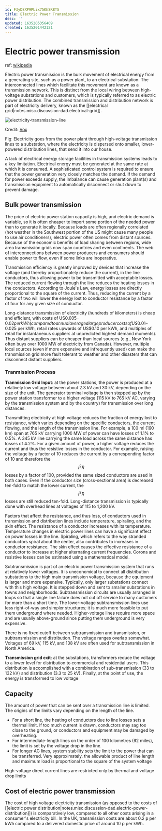 ```yaml
---
id: F3yD8XP9PLix75KhSR8TS
title: Electric Power Transmission
desc: ''
updated: 1635205356409
created: 1635201442121
---
```

# Electric power transmission

ref: [wikipedia](https://en.wikipedia.org/wiki/Electric_power_transmission)

Electric power transmission is the bulk movement of electrical energy from a generating site, such as a power plant, to an electrical substation. The interconnected lines which facilitate this movement are known as a transmission network. This is distinct from the local wiring between high-voltage substations and customers, which is typically referred to as electric power distribution. The combined transmission and distribution network is part of electricity delivery, known as the [[electrical grid|notes.misc.discussion-dad.electrical-grid]].

![electricity-transmission-line](https://i.imgur.com/CVlteZ4.jpg)

Credit: [Vox](https://youtu.be/s3ScJ_FwaZk?t=98)

Fig: Electricity goes from the power plant through high-voltage transmission lines to a substation, where the electricity is dispersed onto smaller, lower-powered distribution lines, that send it into our house.

A lack of electrical energy storage facilities in transmission systems leads to a key limitation. Electrical energy must be generated at the same rate at which it is consumed. A sophisticated control system is required to ensure that the power generation very closely matches the demand. If the demand for power exceeds supply, the imbalance can cause generation plant(s) and transmission equipment to automatically disconnect or shut down to prevent damage.

## Bulk power transmission

The price of electric power station capacity is high, and electric demand is variable, so it is often cheaper to import some portion of the needed power than to generate it locally. Because loads are often regionally correlated (hot weather in the Southwest portion of the US might cause many people to use air conditioners), electric power often comes from distant sources. Because of the economic benefits of load sharing between regions, wide area transmission grids now span countries and even continents. The web of interconnections between power producers and consumers should enable power to flow, even if some links are inoperative.

Transmission efficiency is greatly improved by devices that increase the voltage (and thereby proportionately reduce the current), in the line conductors, thus allowing power to be transmitted with acceptable losses. The reduced current flowing through the line reduces the heating losses in the conductors. According to Joule's Law, energy losses are directly proportional to the square of the current. Thus, reducing the current by a factor of two will lower the energy lost to conductor resistance by a factor of four for any given size of conductor.

Long-distance transmission of electricity (hundreds of kilometers) is cheap and efficient, with costs of US$0.005–0.02 per kWh (compared to annual averaged large producer costs of US$0.01–0.025 per kWh, retail rates upwards of US$0.10 per kWh, and multiples of retail for instantaneous suppliers at unpredicted highest demand moments). Thus distant suppliers can be cheaper than local sources (e.g., New York often buys over 1000 MW of electricity from Canada). However, multiple local sources (even if more expensive and infrequently used) can make the transmission grid more fault tolerant to weather and other disasters that can disconnect distant suppliers.

### Tranmission Process

**Tranmission Grid Input**: at the power stations, the power is produced at a relatively low voltage between about 2.3 kV and 30 kV, depending on the size of the unit. The generator terminal voltage is then stepped up by the power station transformer to a higher voltage (115 kV to 765 kV AC, varying by the transmission system and by the country) for transmission over long distances.

Transmitting electricity at high voltage reduces the fraction of energy lost to resistance, which varies depending on the specific conductors, the current flowing, and the length of the transmission line. For example, a 100 mi (160 km) span at 765 kV carrying 1000 MW of power can have losses of 1.1% to 0.5%. A 345 kV line carrying the same load across the same distance has losses of 4.2%. For a given amount of power, a higher voltage reduces the current and thus the resistive losses in the conductor. For example, raising the voltage by a factor of 10 reduces the current by a corresponding factor of 10 and therefore the $$I^2R$$ losses by a factor of 100, provided the same sized conductors are used in both cases. Even if the conductor size (cross-sectional area) is decreased ten-fold to match the lower current, the $$I^2R$$ losses are still reduced ten-fold. Long-distance transmission is typically done with overhead lines at voltages of 115 to 1,200 kV.

Factors that affect the resistance, and thus loss, of conductors used in transmission and distribution lines include temperature, spiraling, and the skin effect. The resistance of a conductor increases with its temperature. Temperature changes in electric power lines can have a significant effect on power losses in the line. Spiraling, which refers to the way stranded conductors spiral about the center, also contributes to increases in conductor resistance. The skin effect causes the effective resistance of a conductor to increase at higher alternating current frequencies. Corona and resistive losses can be estimated using a mathematical model.

Subtransmission is part of an electric power transmission system that runs at relatively lower voltages. It is uneconomical to connect all distribution substations to the high main transmission voltage, because the equipment is larger and more expensive. Typically, only larger substations connect with this high voltage. It is stepped down and sent to smaller substations in towns and neighborhoods. Subtransmission circuits are usually arranged in loops so that a single line failure does not cut off service to many customers for more than a short time. The lower-voltage subtransmission lines use less right-of-way and simpler structures; it is much more feasible to put them underground where needed. Higher-voltage lines require more space and are usually above-ground since putting them underground is very expensive.

There is no fixed cutoff between subtransmission and transmission, or subtransmission and distribution. The voltage ranges overlap somewhat. Voltages of 69 kV, 115 kV, and 138 kV are often used for subtransmission in North America.

**Transmission grid exit**: at the substations, transformers reduce the voltage to a lower level for distribution to commercial and residential users. This distribution is accomplished with a combination of sub-transmission (33 to 132 kV) and distribution (3.3 to 25 kV). Finally, at the point of use, the energy is transformed to low voltage

## Capacity

The amount of power that can be sent over a transmission line is limited. The origins of the limits vary depending on the length of the line. 
- For a short line, the heating of conductors due to line losses sets a thermal limit. If too much current is drawn, conductors may sag too close to the ground, or conductors and equipment may be damaged by overheating. 
- For intermediate-length lines on the order of 100 kilometres (62 miles), the limit is set by the voltage drop in the line. 
- For longer AC lines, system stability sets the limit to the power that can be transferred. Very approximately, the allowable product of line length and maximum load is proportional to the square of the system voltage

High-voltage direct current lines are restricted only by thermal and voltage drop limits

## Cost of electric power transmission
The cost of high voltage electricity transmission (as opposed to the costs of [[electric power distribution|notes.misc.discussion-dad.electric-power-distribution]]) is comparatively low, compared to all other costs arising in a consumer's electricity bill. In the UK, transmission costs are about 0.2 p per kWh compared to a delivered domestic price of around 10 p per kWh.
